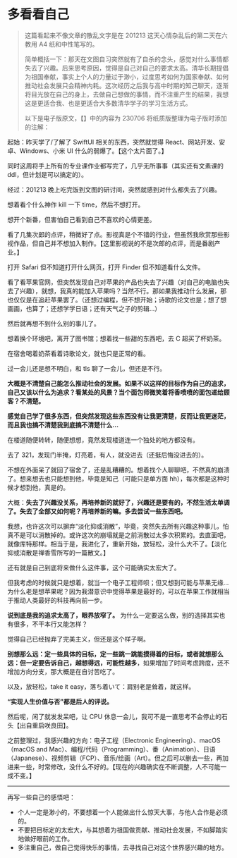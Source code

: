 # 多看看自己

> 这篇看起来不像文章的散乱文字是在 201213 这天心情杂乱后的第二天在六教用 A4 纸和中性笔写的。
> 
> 简单概括一下：那天在文图自习突然就有了自杀的念头，感觉对什么事情都失去了兴趣。后来思考原因，觉得是自己对自己的要求太高。清华长期提倡为祖国奉献，事实上个人的力量过于渺小，过度思考如何为国家奉献、如何推动社会发展只会精神内耗。这次经历之后我与高中时期的知己聊天，逐渐将目光放在自己的身上，去做自己想做的事情，而不注重产生的结果，我想这是更适合我、也是更适合大多数清华学子的学习生活方式。
> 
> 以下是电子版原文，【】中的内容为 230706 将纸质版整理为电子版时添加的注解：

起始：昨天学了/了解了 SwiftUI 相关的东西，突然就觉得 React、网站开发、安卓、Windows、小米 UI 什么的弱爆了。【这个太片面了。】

同时这周将手上所有的专业课作业都写完了，几乎无所事事（其实还有文素课的 ddl，但计划是可以搞定的）。

经过：201213 晚上吃完饭到文图的研讨间，突然就感到对什么都失去了兴趣。

想着看个什么神作 kill 一下 time，然后不想打开。

想开个新番，但害怕自己看到自己不喜欢的心情更差。

看了几集次郎的点评，稍微好了点。影视真是个不错的行业，但虽然我欣赏那些影视作品，但自己并不想加入制作。【这里影视说的不是次郎的点评，而是番剧产业。】

打开 Safari 但不知道打开什么网页，打开 Finder 但不知道看什么文件。

看了看苹果官网，但突然发现自己对苹果的产品也失去了兴趣（对自己的电脑也失去了兴趣），就想，我真的能加入苹果吗？当然不行。那如果我推动什么发展，那也仅仅是在追赶苹果罢了。（还想过编程，但不想开始；诗歌的论文也是；想了想画画，也算了；还想学学日语；还有天气之子的剪辑…）

然后就再想不到什么别的事儿了。

想着换个环境吧，离开了图书馆；想着找一些甜的东西吧，去 C 超买了杯奶茶。

在宿舍喝着奶茶看着诗歌论文，就也只是正常的看。

过一会儿还是想不明白，和 tls 聊了一会儿，但还是不行。

**大概是不清楚自己能怎么推动社会的发展。如果不以这样的目标作为自己的追求，自己又该以什么为追求？看某处的风景？当个面包师微笑着将香喷喷的面包递给顾客？不清楚。**

**感觉自己学了很多东西，但突然发现这些东西没有让我更清楚，反而让我更迷茫，而且我也搞不清楚我到底搞不清楚什么…**

在楼道随便转转，随便想想，竟然发现楼道连一个独处的地方都没有。

去了 321，发现门半掩，灯亮着，有人，就没进去（还挺后悔没进去的）。

不想在外面呆了就回了宿舍了，还是乱糟糟的。想着找个人聊聊吧，不然真的崩溃了。想来想去也只能想到他，毕竟是知己（可能只是单方面 hh），每次都是这种时候才想到他，真是的。

大概：**失去了兴趣没关系，再培养新的就好了，兴趣还是要有的，不然生活太单调了。失去了全部又如何呢？再培养新的嘛。多去尝试一些东西吧。**

我想，也许这次可以摒弃“淡化抑或消散”，毕竟，突然失去所有兴趣这种事儿，怕真不是可以消散掉的。或许这次的崩塌就是之前消散过太多次积累的。去直面吧，就像库特那样。相当于是，我进化了，重新开始，放轻松，没什么大不了。【淡化抑或消散是禅香雪所写的一篇散文。】

还有就是自己到底将来做什么这件事，这个可能确实太宏大了。

但我考虑的时候就只是想着，就当一个电子工程师呗；但又想到可能与苹果无缘…为什么老是想苹果呢？因为我潜意识中觉得苹果是最好的，可以在苹果工作就相当于推动人类最好的科技再向前一步。

**说到底是我的追求太高了，眼界放窄了。** 为什么一定要这么做，别的选择其实也有很多，不干本行又能怎样？

觉得自己已经抛弃了完美主义，但还是这个样子啊。

**别想那么远：定一些具体的目标，定一些跳一跳能摸得着的目标，或者就想那么远：但一定要告诉自己，越想得远，可能性越多**，如果增加了时间考虑跨度，还不增加方向分支，那大概是在自讨苦吃了。

以及，放轻松，take it easy，落ち着いて：肩别老是耸着，就这样。

**“实现人生价值与否”都是后人的评说。**

然后呢，闲了就发发呆吧，让 CPU 休息一会儿，我可不是一直思考不会停止的石头【出自重启咲良田】。

之前整理过，我感兴趣的方向：电子工程（Electronic Engineering）、macOS（macOS and Mac）、编程/代码（Programming）、番（Animation）、日语（Japanese）、视频剪辑（FCP）、音乐/绘画（Art）。但之后可以删去一些，再加进来一些，时常修改，没什么不好的。【现在的兴趣确实在不断调整，人不可能一成不变。】

---

再写一些自己的感悟吧：

- 个人一定是渺小的，不要想着一个人能做出什么惊天大事，与他人合作是必须的。
- 不要把目标定的太宏大，与其想着为祖国做贡献、推动社会发展，不如脚踏实地做好眼前的工作。
- 多注重自己，做自己觉得快乐的事情，去寻找自己对这个世界感兴趣的地方。
